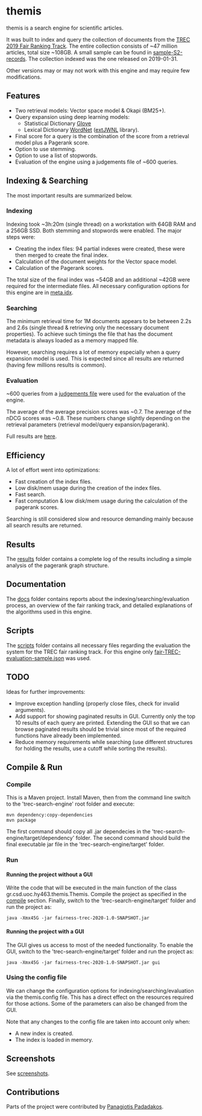 # themis

themis is a search engine for scientific articles.

It was built to index and query the collection of documents from the [TREC 2019 Fair Ranking Track](https://fair-trec.github.io/2019/). The entire collection consists of ~47 million articles, total size ~108GB. A small sample can be found in [sample-S2-records](scripts/sample-S2-records). The collection indexed was the one released on 2019-01-31.

Other versions may or may not work with this engine and may require few modifications.

## Features

* Two retrieval models: Vector space model & Okapi (BM25+).
* Query expansion using deep learning models:
  * Statistical Dictionary [Glove](https://nlp.stanford.edu/projects/glove/)
  * Lexical Dictionary [WordNet](https://wordnet.princeton.edu/) ([extJWNL](http://extjwnl.sourceforge.net/) library).
* Final score for a query is the combination of the score from a retrieval model plus a Pagerank score.
* Option to use stemming.
* Option to use a list of stopwords.
* Evaluation of the engine using a judgements file of ~600 queries.

## Indexing & Searching

The most important results are summarized below.

### Indexing

Indexing took ~3h:20m (single thread) on a workstation with 64GB RAM and a 256GB SSD. Both stemming and stopwords were enabled. The major steps were:

* Creating the index files: 94 partial indexes were created, these were then merged to create the final index.
* Calculation of the document weights for the Vector space model.
* Calculation of the Pagerank scores.

The total size of the final index was ~54GB and an additional ~42GB were required for the intermediate files. All necessary configuration options for this engine are in [meta.idx](results/meta.idx).

### Searching

The minimum retrieval time for 1M documents appears to be between 2.2s and 2.6s (single thread & retrieving only the necessary document properties). To achieve such timings the file that has the document metadata is always loaded as a memory mapped file.

However, searching requires a lot of memory especially when a query expansion model is used. This is expected since all results are returned (having few millions results is common).

### Evaluation

~600 queries from a [judgements file](scripts/fair-TREC-training-sample.json) were used for the evaluation of the engine.

The average of the average precision scores was ~0.7. The average of the nDCG scores was ~0.8. These numbers change slightly depending on the retrieval parameters (retrieval model/query expansion/pagerank).

Full results are [here](results/evaluation).

## Efficiency

A lot of effort went into optimizations:

* Fast creation of the index files.
* Low disk/mem usage during the creation of the index files.
* Fast search.
* Fast computation & low disk/mem usage during the calculation of the pagerank scores.

Searching is still considered slow and resource demanding mainly because all search results are returned.

## Results

The [results](results/) folder contains a complete log of the results including a simple analysis of the pagerank graph structure.

## Documentation

The [docs](doc/) folder contains reports about the indexing/searching/evaluation process, an overview of the fair ranking track, and detailed explanations of the algorithms used in this engine.

## Scripts

The [scripts](scripts/) folder contains all necessary files regarding the evaluation the system for the TREC fair ranking track. For this engine only [fair-TREC-evaluation-sample.json](scripts/fair-TREC-evaluation-sample.json) was used.

## TODO

Ideas for further improvements:

* Improve exception handling (properly close files, check for invalid arguments).
* Add support for showing paginated results in GUI. Currently only the top 10 results of each query are printed. Extending the GUI so that we can browse paginated results should be trivial since most of the required functions have already been implemented.
* Reduce memory requirements while searching (use different structures for holding the results, use a cutoff while sorting the results).

## Compile & Run

### Compile

This is a Maven project. Install Maven, then from the command line switch to the 'trec-search-engine' root folder and execute:

    mvn dependency:copy-dependencies
    mvn package

The first command should copy all .jar dependecies in the 'trec-search-engine/target/dependency' folder. The second command should build the final executable jar file in the 'trec-search-engine/target' folder.

### Run

#### Running the project without a GUI

Write the code that will be executed in the main function of the class gr.csd.uoc.hy463.themis.Themis. Compile the project as specified in the [compile](#Compile) section. Finally, switch to the 'trec-search-engine/target' folder and run the project as:

    java -Xmx45G -jar fairness-trec-2020-1.0-SNAPSHOT.jar

#### Running the project with a GUI

The GUI gives us access to most of the needed functionality. To enable the GUI, switch to the 'trec-search-engine/target' folder and run the project as:

    java -Xmx45G -jar fairness-trec-2020-1.0-SNAPSHOT.jar gui

### Using the config file

We can change the configuration options for indexing/searching/evaluation via the themis.config file. This has a direct effect on the resources required for those actions. Some of the parameters can also be changed from the GUI.

Note that any changes to the config file are taken into account only when:

* A new index is created.
* The index is loaded in memory.

## Screenshots

See [screenshots](screenshots/).

## Contributions

Parts of the project were contributed by [Panagiotis Padadakos](https://github.com/papadako).
